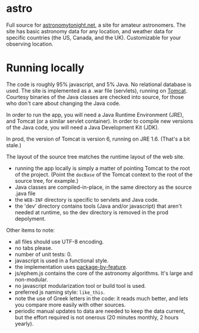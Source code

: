 # astro
Full source for [astronomytonight.net](http://astronomytonight.net/main/form.sky), a site for amateur astronomers. The site has basic astronomy data for any location, and weather data for specific countries (the US, Canada, and the UK). Customizable for your observing location.

# Running locally
The code is roughly 95% javascript, and 5% Java.
No relational database is used.
The site is implemented as a .war file (servlets), running on [Tomcat](http://tomcat.apache.org/whichversion.html). 
Courtesy binaries of the Java classes are checked into source, for those who don't care about changing the Java code.

In order to run the app, you will need a Java Runtime Environment (JRE), and Tomcat (or a similar servlet container). 
In order to compile new versions of the Java code, you will need a Java Development Kit (JDK).

In prod, the version of Tomcat is version 6, running on JRE 1.6. (That's a bit stale.)

The layout of the source tree matches the runtime layout of the web site.  
* running the app locally is simply a matter of pointing Tomcat to the root of the project. (Point the `docBase` of the Tomcat context to the root of the source tree, for example.) 
* Java classes are compiled-in-place, in the same directory as the source .java file 
* the `WEB-INF` directory is specific to servlets and Java code. 
* the 'dev' directory contains tools (Java and/or javascript) that aren't needed at runtime, so the dev directory is removed in the prod depolyment.

Other items to note:
* all files should use UTF-8 encoding.
* no tabs please.
* number of unit tests: 0.
* javascript is used in a functional style.
* the implementation uses [package-by-feature](http://www.javapractices.com/topic/TopicAction.do?Id=205).
* js/ephem.js contains the core of the astronomy algorithms. It's large and non-modular.
* no javascript modularization tool or build tool is used.
* preferred js naming style: `like_this`.
* note the use of Greek letters in the code: it reads much better, and lets you compare more easily with other sources.
* periodic manual updates to data are needed to keep the data current, but the effort required is not onerous (20 minutes monthly, 2 hours yearly).